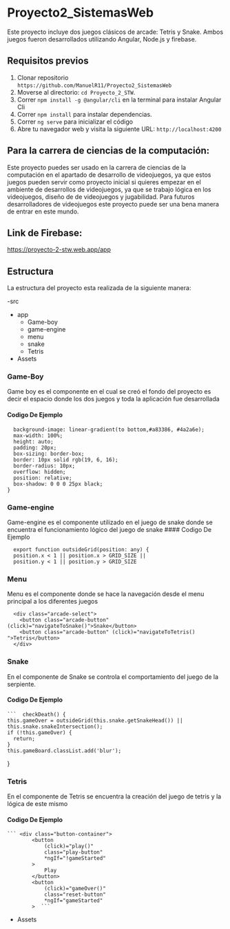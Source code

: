 # Proyecto2_SistemasWeb
Este proyecto incluye dos juegos clásicos de arcade: Tetris y Snake. Ambos juegos fueron desarrollados utilizando Angular, Node.js y firebase. 
## Requisitos previos
1. Clonar repositorio `https://github.com/ManuelR11/Proyecto2_SistemasWeb`
2. Moverse al directorio: `cd Proyecto_2_STW`.<br />
3. Correr `npm install -g @angular/cli` en la terminal para instalar Angular Cli
4. Correr `npm install` para instalar dependencias.<br />
5. Correr `ng serve` para inicializar el código
6. Abre tu navegador web y visita la siguiente URL: `http://localhost:4200`

## Para la carrera de ciencias de la computación:
Este proyecto puedes ser usado en la carrera de ciencias de la computación en el apartado de desarrollo de videojuegos, ya que estos juegos pueden servir como proyecto inicial si quieres empezar en el ambiente de desarrollos de videojuegos, ya que se trabajo lógica en los videojuegos, diseño de de videojuegos y jugabilidad. Para futuros desarrolladores de videojuegos este proyecto puede ser una bena manera de entrar en este mundo.
## Link de Firebase:

https://proyecto-2-stw.web.app/app
## Estructura
La estructura del proyecto esta realizada de la siguiente manera:

-src
  - app
    - Game-boy
    - game-engine
    - menu
    - snake
    - Tetris
  - Assets
### Game-Boy
  Game boy es el componente en el cual se creó el fondo del proyecto es decir el espacio donde los dos juegos y toda la aplicación fue desarrollada
  #### Codigo De Ejemplo
  ```.arcade-screen {
    background-image: linear-gradient(to bottom,#a83386, #4a2a6e);
    max-width: 100%;
    height: auto;
    padding: 20px;
    box-sizing: border-box;
    border: 10px solid rgb(19, 6, 16);
    border-radius: 10px;
    overflow: hidden;
    position: relative;
    box-shadow: 0 0 0 25px black;
  } 
  ```
### Game-engine
  Game-engine es el componente utilizado en el juego de snake donde se encuentra el funcionamiento lógico del juego de snake
    #### Codigo De Ejemplo
    
      export function outsideGrid(position: any) {
      position.x < 1 || position.x > GRID_SIZE ||
      position.y < 1 || position.y > GRID_SIZE


### Menu
  Menu es el componente donde se hace la navegación desde el menu principal a los diferentes juegos
  
  
```  </div> 
  <div class="arcade-select">
    <button class="arcade-button" (click)="navigateToSnake()">Snake</button>
    <button class="arcade-button" (click)="navigateToTetris() ">Tetris</button>
  </div>  
  ```
### Snake
En el componente de Snake se controla el comportamiento del juego de la serpiente.
  #### Codigo De Ejemplo
    ```  checkDeath() {
    this.gameOver = outsideGrid(this.snake.getSnakeHead()) || this.snake.snakeIntersection();
    if (!this.gameOver) {
      return;
    }
    this.gameBoard.classList.add('blur');
  }

### Tetris
En el componente de Tetris se encuentra la creación del juego de tetris y la lógica de este mismo
  #### Codigo De Ejemplo
    ``` <div class="button-container">
            <button
                (click)="play()"
                class="play-button"
                *ngIf="!gameStarted"
            >
                Play
            </button>
            <button
                (click)="gameOver()"
                class="reset-button"
                *ngIf="gameStarted"
            >  ```
  - Assets


